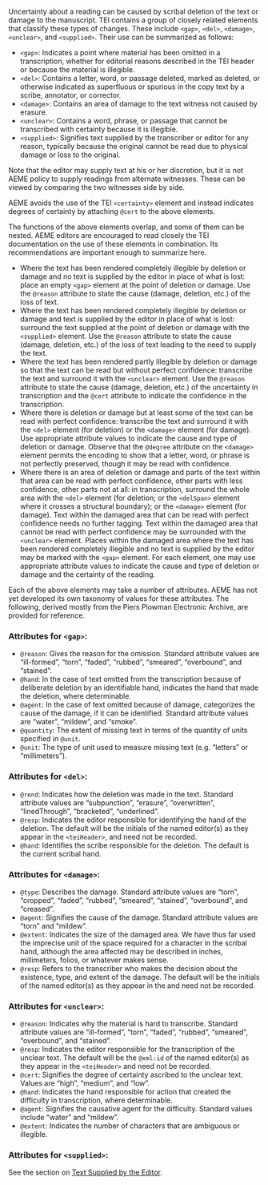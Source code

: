 Uncertainty about a reading can be caused by scribal deletion of the text or damage to the manuscript. TEI contains a group of closely related elements that classify these types of changes. These include `<gap>`, `<del>`, `<damage>`, `<unclear>`, and `<supplied>`. Their use can be summarized as follows:

* `<gap>`: Indicates a point where material has been omitted in a transcription, whether for editorial reasons described in the TEI header or because the material is illegible.
* `<del>`: Contains a letter, word, or passage deleted, marked as deleted, or otherwise indicated as superfluous or spurious in the copy text by a scribe, annotator, or corrector.
* `<damage>`: Contains an area of damage to the text witness not caused by erasure.
* `<unclear>`: Contains a word, phrase, or passage that cannot be transcribed with certainty because it is illegible.
* `<supplied>`: Signifies text supplied by the transcriber or editor for any reason, typically because the original cannot be read due to physical damage or loss to the original.

Note that the editor may supply text at his or her discretion, but it is not AEME policy to supply readings from alternate witnesses. These can be viewed by comparing the two witnesses side by side.

AEME avoids the use of the TEI `<certainty>` element and instead indicates degrees of certainty by attaching `@cert` to the above elements.

The functions of the above elements overlap, and some of them can be nested. AEME editors are encouraged to read closely the TEI documentation on the use of these elements in combination. Its recommendations are important enough to summarize here.

* Where the text has been rendered completely illegible by deletion or damage and no text is supplied by the editor in place of what is lost: place an empty `<gap>` element at the point of deletion or damage. Use the `@reason` attribute to state the cause (damage, deletion, etc.) of the loss of text.
* Where the text has been rendered completely illegible by deletion or damage and text is supplied by the editor in place of what is lost: surround the text supplied at the point of deletion or damage with the `<supplied>` element. Use the `@reason` attribute to state the cause (damage, deletion, etc.) of the loss of text leading to the need to supply the text.
* Where the text has been rendered partly illegible by deletion or damage so that the text can be read but without perfect confidence: transcribe the text and surround it with the `<unclear>` element. Use the `@reason` attribute to state the cause (damage, deletion, etc.) of the uncertainty in transcription and the `@cert` attribute to indicate the confidence in the transcription.
* Where there is deletion or damage but at least some of the text can be read with perfect confidence: transcribe the text and surround it with the `<del>` element (for deletion) or the `<damage>` element (for damage). Use appropriate attribute values to indicate the cause and type of deletion or damage. Observe that the `@degree` attribute on the `<damage>` element permits the encoding to show that a letter, word, or phrase is not perfectly preserved, though it may be read with confidence.
* Where there is an area of deletion or damage and parts of the text within that area can be read with perfect confidence, other parts with less confidence, other parts not at all: in transcription, surround the whole area with the `<del>` element (for deletion; or the `<delSpan>` element where it crosses a structural boundary); or the `<damage>` element (for damage). Text within the damaged area that can be read with perfect confidence needs no further tagging. Text within the damaged area that cannot be read with perfect confidence may be surrounded with the `<unclear>` element. Places within the damaged area where the text has been rendered completely illegible and no text is supplied by the editor may be marked with the `<gap>` element. For each element, one may use appropriate attribute values to indicate the cause and type of deletion or damage and the certainty of the reading.

Each of the above elements may take a number of attributes. AEME has not yet developed its own taxonomy of values for these attributes. The following, derived mostly from the Piers Plowman Electronic Archive, are provided for reference.

### Attributes for `<gap>`:

* `@reason`: Gives the reason for the omission. Standard attribute values are “ill-formed”, “torn”, “faded”, “rubbed”, “smeared”, “overbound”, and “stained”.
* `@hand`: In the case of text omitted from the transcription because of deliberate deletion by an identifiable hand, indicates the hand that made the deletion, where determinable.
* `@agent`: In the case of text omitted because of damage, categorizes the cause of the damage, if it can be identified. Standard attribute values are “water”, “mildew”, and “smoke”.
* `@quantity`: The extent of missing text in terms of the quantity of units specified in `@unit`.
* `@unit`: The type of unit used to measure missing text (e.g. “letters” or “millimeters”).

### Attributes for `<del>`:
* `@rend`: Indicates how the deletion was made in the text. Standard attribute values are “subpunction”, “erasure”, “overwritten”, “linedThrough”, “bracketed”, “underlined”.
* `@resp`: Indicates the editor responsible for identifying the hand of the deletion. The default will be the initials of the named editor(s) as they appear in the `<teiHeader>`, and need not be recorded.
* `@hand`: Identifies the scribe responsible for the deletion. The default is the current scribal hand.

### Attributes for `<damage>`:
* `@type`: Describes the damage. Standard attribute values are “torn”, “cropped”, “faded”, “rubbed”, “smeared”, “stained”, “overbound”, and “creased”.
* `@agent`: Signifies the cause of the damage. Standard attribute values are “torn” and “mildew”.
* `@extent`: Indicates the size of the damaged area. We have thus far used the imprecise unit of the space required for a character in the scribal hand, although the area affected may be described in inches, millimeters, folios, or whatever makes sense.
* `@resp`: Refers to the transcriber who makes the decision about the existence, type, and extent of the damage. The default will be the initials of the named editor(s) as they appear in the <teiHeader> and need not be recorded.

### Attributes for `<unclear>`:
* `@reason`: Indicates why the material is hard to transcribe. Standard attribute values are “ill-formed”, “torn”, “faded”, “rubbed”, “smeared”, “overbound”, and “stained”.
* `@resp`: Indicates the editor responsible for the transcription of the unclear text. The default will be the `@xml:id` of the named editor(s) as they appear in the `<teiHeader>` and need not be recorded.
* `@cert`: Signifies the degree of certainty ascribed to the unclear text. Values are “high”, “medium”, and “low”.
* `@hand`: Indicates the hand responsible for action that created the difficulty in transcription, where determinable.
* `@agent`: Signifies the causative agent for the difficulty. Standard values include “water” and “mildew”.
* `@extent`: Indicates the number of characters that are ambiguous or illegible.

### Attributes for `<supplied>`:

See the section on [Text Supplied by the Editor](Editorial_Interventions/Text_Supplied_by_the_Editor).
